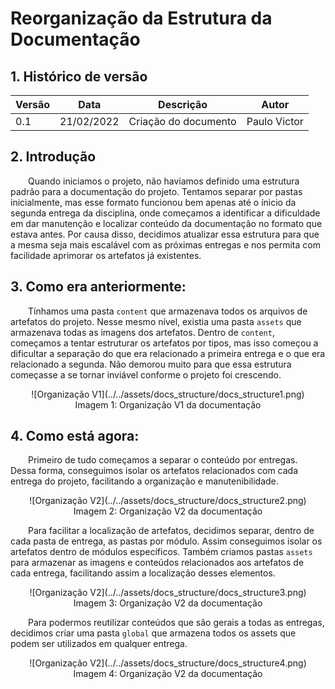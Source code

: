 # Reorganização da Estrutura da Documentação

## 1. Histórico de versão

<center>

| Versão | Data       | Descrição            | Autor        |
| ------ | ---------- | -------------------- | ------------ |
| 0.1    | 21/02/2022 | Criação do documento | Paulo Victor |

</center>

## 2. Introdução

&emsp;&emsp;Quando iniciamos o projeto, não havíamos definido uma estrutura padrão para a documentação do projeto. Tentamos separar por pastas inicialmente, mas esse formato funcionou bem apenas até o ínicio da segunda entrega da disciplina, onde começamos a identificar a dificuldade em dar manutenção e localizar conteúdo da documentação no formato que estava antes. Por causa disso, decidimos atualizar essa estrutura para que a mesma seja mais escalável com as próximas entregas e nos permita com facilidade aprimorar os artefatos já existentes.

## 3. Como era anteriormente:

&emsp;&emsp;Tínhamos uma pasta ```content``` que armazenava todos os arquivos de artefatos do projeto. Nesse mesmo nível, existia uma pasta ```assets``` que armazenava todas as imagens dos artefatos. Dentro de ```content```, começamos a tentar estruturar os artefatos por tipos, mas isso começou a dificultar a separação do que era relacionado a primeira entrega e o que era relacionado a segunda. Não demorou muito para que essa estrutura começasse a se tornar inviável conforme o projeto foi crescendo.

<center>
![Organização V1](../../assets/docs_structure/docs_structure1.png)
<figcaption>Imagem 1: Organização V1 da documentação</figcaption>
</center>


## 4. Como está agora:

&emsp;&emsp;Primeiro de tudo começamos a separar o conteúdo por entregas. Dessa forma, conseguimos isolar os artefatos relacionados com cada entrega do projeto, facilitando a organização e manutenibilidade. 

<center>
![Organização V2](../../assets/docs_structure/docs_structure2.png)
<figcaption>Imagem 2: Organização V2 da documentação</figcaption>
</center>

&emsp;&emsp;Para facilitar a localização de artefatos, decidimos separar, dentro de cada pasta de entrega, as pastas por módulo. Assim conseguimos isolar os artefatos dentro de módulos específicos. Também criamos pastas ```assets``` para armazenar as imagens e conteúdos relacionados aos artefatos de cada entrega, facilitando assim a localização desses elementos.

<center>
![Organização V2](../../assets/docs_structure/docs_structure3.png)
<figcaption>Imagem 3: Organização V2 da documentação</figcaption>
</center>

&emsp;&emsp;Para podermos reutilizar conteúdos que são gerais a todas as entregas, decidimos criar uma pasta ```global``` que armazena todos os assets que podem ser utilizados em qualquer entrega.

<center>
![Organização V2](../../assets/docs_structure/docs_structure4.png)
<figcaption>Imagem 4: Organização V2 da documentação</figcaption>
</center>





